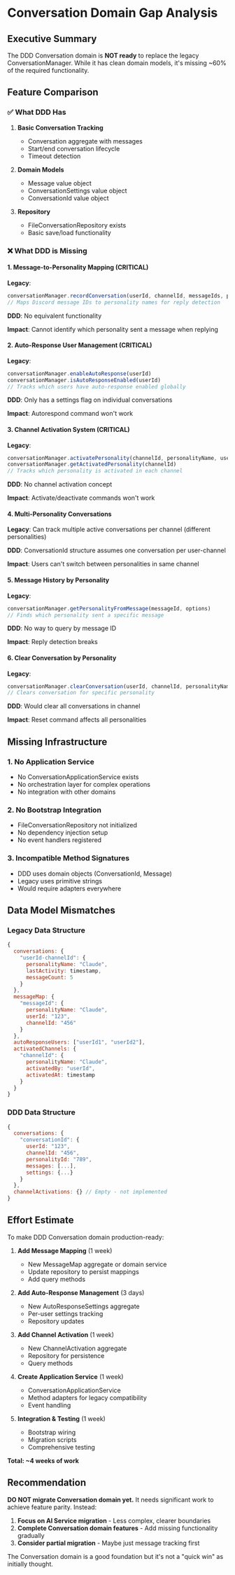 # Conversation Domain Gap Analysis

## Executive Summary

The DDD Conversation domain is **NOT ready** to replace the legacy ConversationManager. While it has clean domain models, it's missing ~60% of the required functionality.

## Feature Comparison

### ✅ What DDD Has

1. **Basic Conversation Tracking**
   - Conversation aggregate with messages
   - Start/end conversation lifecycle
   - Timeout detection

2. **Domain Models**
   - Message value object
   - ConversationSettings value object
   - ConversationId value object

3. **Repository**
   - FileConversationRepository exists
   - Basic save/load functionality

### ❌ What DDD is Missing

#### 1. Message-to-Personality Mapping (CRITICAL)
**Legacy**: 
```javascript
conversationManager.recordConversation(userId, channelId, messageIds, personalityName)
// Maps Discord message IDs to personality names for reply detection
```

**DDD**: No equivalent functionality

**Impact**: Cannot identify which personality sent a message when replying

#### 2. Auto-Response User Management (CRITICAL)
**Legacy**:
```javascript
conversationManager.enableAutoResponse(userId)
conversationManager.isAutoResponseEnabled(userId)
// Tracks which users have auto-response enabled globally
```

**DDD**: Only has a settings flag on individual conversations

**Impact**: Autorespond command won't work

#### 3. Channel Activation System (CRITICAL)
**Legacy**:
```javascript
conversationManager.activatePersonality(channelId, personalityName, userId)
conversationManager.getActivatedPersonality(channelId)
// Tracks which personality is activated in each channel
```

**DDD**: No channel activation concept

**Impact**: Activate/deactivate commands won't work

#### 4. Multi-Personality Conversations
**Legacy**: Can track multiple active conversations per channel (different personalities)

**DDD**: ConversationId structure assumes one conversation per user-channel

**Impact**: Users can't switch between personalities in same channel

#### 5. Message History by Personality
**Legacy**:
```javascript
conversationManager.getPersonalityFromMessage(messageId, options)
// Finds which personality sent a specific message
```

**DDD**: No way to query by message ID

**Impact**: Reply detection breaks

#### 6. Clear Conversation by Personality
**Legacy**:
```javascript
conversationManager.clearConversation(userId, channelId, personalityName)
// Clears conversation for specific personality
```

**DDD**: Would clear all conversations in channel

**Impact**: Reset command affects all personalities

## Missing Infrastructure

### 1. No Application Service
- No ConversationApplicationService exists
- No orchestration layer for complex operations
- No integration with other domains

### 2. No Bootstrap Integration
- FileConversationRepository not initialized
- No dependency injection setup
- No event handlers registered

### 3. Incompatible Method Signatures
- DDD uses domain objects (ConversationId, Message)
- Legacy uses primitive strings
- Would require adapters everywhere

## Data Model Mismatches

### Legacy Data Structure
```javascript
{
  conversations: {
    "userId-channelId": {
      personalityName: "Claude",
      lastActivity: timestamp,
      messageCount: 5
    }
  },
  messageMap: {
    "messageId": {
      personalityName: "Claude",
      userId: "123",
      channelId: "456"
    }
  },
  autoResponseUsers: ["userId1", "userId2"],
  activatedChannels: {
    "channelId": {
      personalityName: "Claude",
      activatedBy: "userId",
      activatedAt: timestamp
    }
  }
}
```

### DDD Data Structure
```javascript
{
  conversations: {
    "conversationId": {
      userId: "123",
      channelId: "456",
      personalityId: "789",
      messages: [...],
      settings: {...}
    }
  },
  channelActivations: {} // Empty - not implemented
}
```

## Effort Estimate

To make DDD Conversation domain production-ready:

1. **Add Message Mapping** (1 week)
   - New MessageMap aggregate or domain service
   - Update repository to persist mappings
   - Add query methods

2. **Add Auto-Response Management** (3 days)
   - New AutoResponseSettings aggregate
   - Per-user settings tracking
   - Repository updates

3. **Add Channel Activation** (1 week)
   - New ChannelActivation aggregate
   - Repository for persistence
   - Query methods

4. **Create Application Service** (1 week)
   - ConversationApplicationService
   - Method adapters for legacy compatibility
   - Event handling

5. **Integration & Testing** (1 week)
   - Bootstrap wiring
   - Migration scripts
   - Comprehensive testing

**Total: ~4 weeks of work**

## Recommendation

**DO NOT migrate Conversation domain yet.** It needs significant work to achieve feature parity. Instead:

1. **Focus on AI Service migration** - Less complex, clearer boundaries
2. **Complete Conversation domain features** - Add missing functionality gradually
3. **Consider partial migration** - Maybe just message tracking first

The Conversation domain is a good foundation but it's not a "quick win" as initially thought.